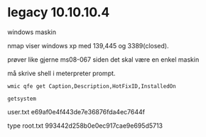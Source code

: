 # legacy 10.10.10.4

windows maskin

nmap viser windows xp med 139,445 og 3389\(closed\).

prøver like gjerne ms08-067 siden det skal være en enkel maskin

må skrive shell i meterpreter prompt.

```
wmic qfe get Caption,Description,HotFixID,InstalledOn

getsystem
```

user.txt e69af0e4f443de7e36876fda4ec7644f

type root.txt 993442d258b0e0ec917cae9e695d5713

